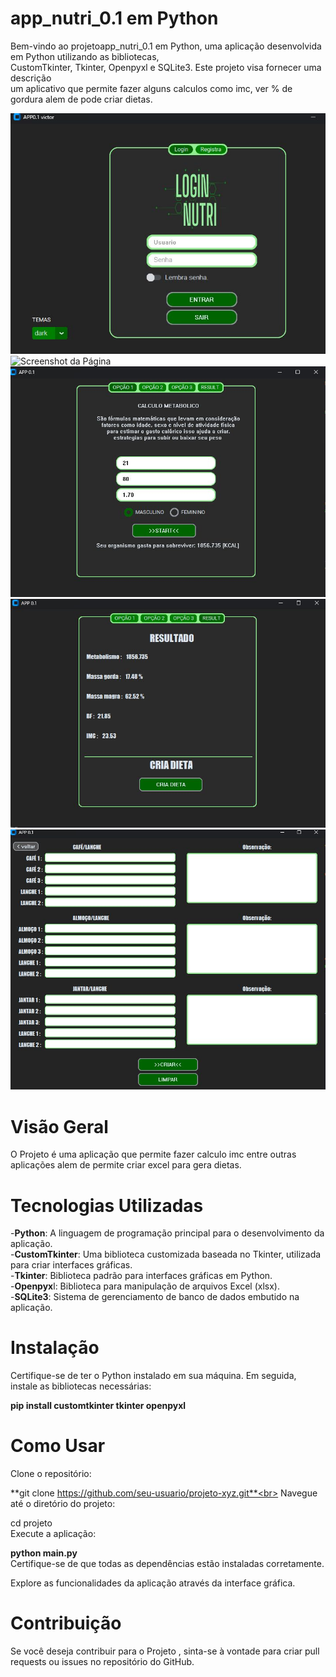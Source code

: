 # app_nutri_0.1 em Python
Bem-vindo ao projetoapp_nutri_0.1 em Python, uma aplicação desenvolvida em Python utilizando as bibliotecas,<br> CustomTkinter, Tkinter, Openpyxl e SQLite3. Este projeto visa fornecer uma descrição<br> um aplicativo que permite fazer alguns calculos como imc, ver % de gordura alem de pode criar dietas.

![Screenshot da Página](login.jpg)  ![Screenshot da Página](registra.jog)
![Screenshot da Página](calculo.jpg)  ![Screenshot da Página](mresultado.jpg)
![Screenshot da Página](areadedieta.jpg)

# Visão Geral
O Projeto é uma aplicação que permite fazer calculo imc entre outras aplicações alem de permite criar excel para gera dietas.

# Tecnologias Utilizadas
-**Python**: A linguagem de programação principal para o desenvolvimento da aplicação.<br>
-**CustomTkinter**: Uma biblioteca customizada baseada no Tkinter, utilizada para criar interfaces gráficas.<br>
-**Tkinter**: Biblioteca padrão para interfaces gráficas em Python.<br>
-**Openpyx**l: Biblioteca para manipulação de arquivos Excel (xlsx).<br>
-**SQLite3**: Sistema de gerenciamento de banco de dados embutido na aplicação.<br>
# Instalação
Certifique-se de ter o Python instalado em sua máquina. Em seguida, instale as bibliotecas necessárias:

**pip install customtkinter tkinter openpyxl**
# Como Usar
Clone o repositório:

**git clone https://github.com/seu-usuario/projeto-xyz.git**<br>
Navegue até o diretório do projeto:<br>

cd projeto<br>
Execute a aplicação:<br>

**python main.py**<br>
Certifique-se de que todas as dependências estão instaladas corretamente.<br>

Explore as funcionalidades da aplicação através da interface gráfica.<br>

# Contribuição
Se você deseja contribuir para o Projeto , sinta-se à vontade para criar pull requests ou issues no repositório do GitHub.
